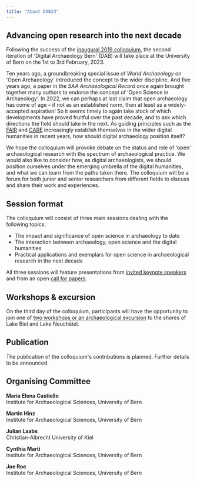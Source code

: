 ```yaml
---
title: "About DAB23"
---
```

## Advancing open research into the next decade

Following the success of the [inaugural 2019 colloquium](https://www.oeschger.unibe.ch/services/events/conferences/past_conferences/digital_archaeology/announcement/index_eng.html), the second iteration of 'Digital Archaeology Bern' (DAB) will take place at the University of Bern on the 1st to 3rd February, 2023.

Ten years ago, a groundbreaking special issue of *World Archaeology* on 'Open Archaeology' introduced the concept to the wider discipline. And five years ago, a paper in the *SAA Archaeological Record* once again brought together many authors to endorse the concept of ‘Open Science in Archaeology’. In 2022, we can perhaps at last claim that open archaeology has come of age – if not as an established norm, then at least as a widely-accepted aspiration! So it seems timely to again take stock of which developments have proved fruitful over the past decade, and to ask which directions the field should take in the next. As guiding principles such as the [FAIR](https://www.go-fair.org/fair-principles/) and [CARE](https://www.gida-global.org/care) increasingly establish themselves in the wider digital humanities in recent years, how should digital archaeology position itself?

We hope the colloquium will provoke debate on the status and role of 'open' archaeological research with the spectrum of archaeological practice. We would also like to consider how, as digital archaeologists, we should position ourselves under the emerging umbrella of the digital humanities, and what we can learn from the paths taken there. The colloquium will be a forum for both junior and senior researchers from different fields to discuss and share their work and experiences.

## Session format

The colloquium will consist of three main sessions dealing with the following topics:

* The impact and significance of open science in archaeology to date
* The interaction between archaeology, open science and the digital humanities
* Practical applications and exemplars for open science in archaeological research in the next decade

All three sessions will feature presentations from [invited keynote speakers](/speakers) and from an open [call for papers](/news/call_for_papers/).

## Workshops & excursion

On the third day of the colloquium, participants will have the opportunity to join one of [two workshops or an archaeological excursion](/workshops) to the shores of Lake Biel and Lake Neuchâtel.

## Publication

The publication of the colloquium's contributions is planned. 
Further details to be announced.

## Organising Committee

**Maria Elena Castiello**  
Institute for Archaeological Sciences, University of Bern

**Martin Hinz**  
Institute for Archaeological Sciences, University of Bern

**Julian Laabs**  
Christian-Albrecht University of Kiel

**Cynthia Marti**  
Institute for Archaeological Sciences, University of Bern

**Joe Roe**  
Institute for Archaeological Sciences, University of Bern
